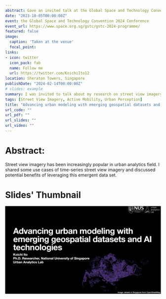 ```yaml
---
abstract: Gave an invited talk at the Global Space and Technology Convention 2024 Conference
date: "2023-10-05T00:00:00Z"
event: the Global Space and Technology Convention 2024 Conference
event_url: https://www.space.org.sg/gstc/gstc-2024-programme/
featured: false
image:
  caption: 'Taken at the venue'
  focal_point: 
links:
- icon: twitter
  icon_pack: fab
  name: Follow me
  url: https://twitter.com/KoichiIto12
location: Sheraton Towers, Singapore
publishDate: "2024-02-14T00:00:00Z"
# slides: example
summary: I was invited to talk about my research on street view imagery to a group of audience from government agencies and industries
tags: [Street View Imagery, Active Mobility, Urban Perception]
title: "Advancing urban modeling with emerging geospatial datasets and AI technologies"
url_code: ""
url_pdf: ""
url_slides: ""
url_video: ""
---
```


# Abstract:
Street view imagery has been increasingly popular in urban analytics field. I shared some use cases of time-series street view imagery and discussed potential benefits of leveraging this emergent data set. 

# Slides' Thumbnail
![img](image.png "Slides' Thumbnail")
